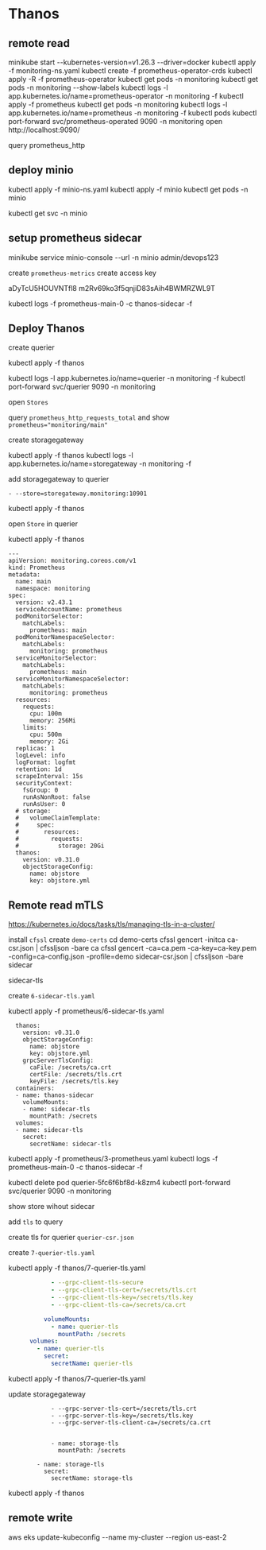 # Thanos

## remote read

minikube start --kubernetes-version=v1.26.3 --driver=docker
kubectl apply -f monitoring-ns.yaml
kubectl create -f prometheus-operator-crds
kubectl apply -R -f prometheus-operator
kubectl get pods -n monitoring
kubectl get pods -n monitoring --show-labels
kubectl logs -l app.kubernetes.io/name=prometheus-operator -n monitoring -f
kubectl apply -f prometheus
kubectl get pods -n monitoring
kubectl logs -l app.kubernetes.io/name=prometheus -n monitoring -f
kubectl pods
kubectl port-forward svc/prometheus-operated 9090 -n monitoring
open http://localhost:9090/

query prometheus_http

## deploy minio

kubectl apply -f minio-ns.yaml
kubectl apply -f minio
kubectl get pods -n minio

kubectl get svc -n minio

## setup prometheus sidecar
minikube service minio-console --url -n minio
admin/devops123

create `prometheus-metrics`
create access key

aDyTcU5HOUVNTfl8
m2Rv69ko3f5qnjiD83sAih4BWMRZWL9T

kubectl logs -f prometheus-main-0 -c thanos-sidecar -f




## Deploy Thanos

create querier

kubectl apply -f thanos


kubectl logs -l app.kubernetes.io/name=querier -n monitoring -f
kubectl port-forward svc/querier 9090 -n monitoring

open `Stores`

query `prometheus_http_requests_total` and show `prometheus="monitoring/main"`

create storagegateway

kubectl apply -f thanos
kubectl logs -l app.kubernetes.io/name=storegateway -n monitoring -f

add storagegateway to querier

```
- --store=storegateway.monitoring:10901
```

kubectl apply -f thanos

open `Store` in querier

kubectl apply -f thanos


```
---
apiVersion: monitoring.coreos.com/v1
kind: Prometheus
metadata:
  name: main
  namespace: monitoring
spec:
  version: v2.43.1
  serviceAccountName: prometheus
  podMonitorSelector:
    matchLabels:
      prometheus: main
  podMonitorNamespaceSelector:
    matchLabels:
      monitoring: prometheus
  serviceMonitorSelector:
    matchLabels:
      prometheus: main
  serviceMonitorNamespaceSelector:
    matchLabels:
      monitoring: prometheus
  resources:
    requests:
      cpu: 100m
      memory: 256Mi
    limits:
      cpu: 500m
      memory: 2Gi
  replicas: 1
  logLevel: info
  logFormat: logfmt
  retention: 1d
  scrapeInterval: 15s
  securityContext:
    fsGroup: 0
    runAsNonRoot: false
    runAsUser: 0
  # storage:
  #   volumeClaimTemplate:
  #     spec:
  #       resources:
  #         requests:
  #           storage: 20Gi
  thanos:
    version: v0.31.0
    objectStorageConfig:
      name: objstore
      key: objstore.yml

```

## Remote read mTLS

https://kubernetes.io/docs/tasks/tls/managing-tls-in-a-cluster/

install `cfssl`
create `demo-certs`
cd demo-certs
cfssl gencert -initca ca-csr.json | cfssljson -bare ca
cfssl gencert -ca=ca.pem -ca-key=ca-key.pem -config=ca-config.json -profile=demo sidecar-csr.json | cfssljson -bare sidecar

sidecar-tls




create `6-sidecar-tls.yaml`

kubectl apply -f prometheus/6-sidecar-tls.yaml

```
  thanos:
    version: v0.31.0
    objectStorageConfig:
      name: objstore
      key: objstore.yml
    grpcServerTlsConfig:
      caFile: /secrets/ca.crt
      certFile: /secrets/tls.crt
      keyFile: /secrets/tls.key
  containers:
  - name: thanos-sidecar
    volumeMounts:
    - name: sidecar-tls
      mountPath: /secrets
  volumes:
  - name: sidecar-tls
    secret:
      secretName: sidecar-tls
```

kubectl apply -f prometheus/3-prometheus.yaml
kubectl logs -f prometheus-main-0 -c thanos-sidecar -f


kubectl delete pod querier-5fc6f6bf8d-k8zm4
kubectl port-forward svc/querier 9090 -n monitoring

show store wihout sidecar

add `tls` to query

create tls for querier `querier-csr.json`

create `7-querier-tls.yaml`

kubectl apply -f thanos/7-querier-tls.yaml

```yaml
            - --grpc-client-tls-secure
            - --grpc-client-tls-cert=/secrets/tls.crt
            - --grpc-client-tls-key=/secrets/tls.key
            - --grpc-client-tls-ca=/secrets/ca.crt

          volumeMounts:
            - name: querier-tls
              mountPath: /secrets
      volumes:
        - name: querier-tls
          secret:
            secretName: querier-tls
```

kubectl apply -f thanos/7-querier-tls.yaml

update storagegateway



```
            - --grpc-server-tls-cert=/secrets/tls.crt
            - --grpc-server-tls-key=/secrets/tls.key
            - --grpc-server-tls-client-ca=/secrets/ca.crt


            - name: storage-tls
              mountPath: /secrets

        - name: storage-tls
          secret:
            secretName: storage-tls
```

kubectl apply -f thanos





## remote write

aws eks update-kubeconfig --name my-cluster --region us-east-2